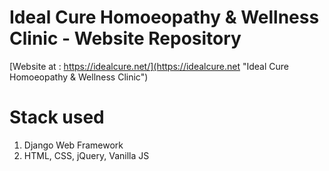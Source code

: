 # Ideal Cure Homoeopathy &amp; Wellness Clinic - Website Repository

[Website at : https://idealcure.net/](https://idealcure.net "Ideal Cure Homoeopathy & Wellness Clinic")

# Stack used
1. Django Web Framework
2. HTML, CSS, jQuery, Vanilla JS
